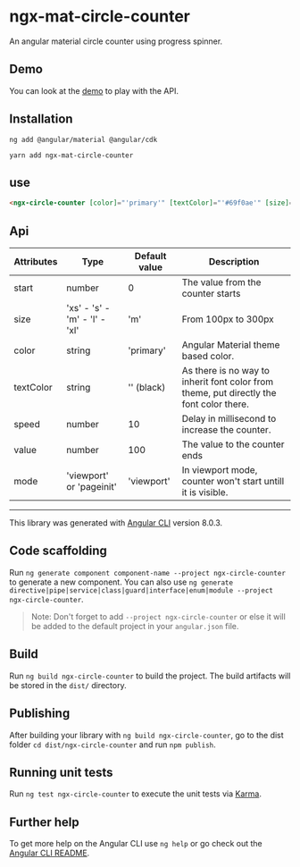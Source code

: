 # ngx-mat-circle-counter

An angular material circle counter using progress spinner.

## Demo

You can look at the [demo](https://fbaldo31.github.io/ngx-mat-circle-counter/) to play with the API.

## Installation

`ng add @angular/material @angular/cdk`

`yarn add ngx-mat-circle-counter`

## use

```html
<ngx-circle-counter [color]="'primary'" [textColor]="'#69f0ae'" [size]="'xs'"></ngx-circle-counter>
```

## Api

Attributes|Type|Default value|Description
----------|----|-------------|-----------
start|number|0|The value from the counter starts|
size|'xs' - 's' - 'm' - 'l' - 'xl'|'m'|From 100px to 300px
color|string|'primary'|Angular Material theme based color.
textColor|string|'' (black)|As there is no way to inherit font color from theme, put directly the font color there.
speed|number|10|Delay in millisecond to increase the counter.
value|number|100|The value to the counter ends|
mode|'viewport' or 'pageinit'|'viewport'|In viewport mode, counter won't start untill it is visible.

------------------------------------------------

This library was generated with [Angular CLI](https://github.com/angular/angular-cli) version 8.0.3.

## Code scaffolding

Run `ng generate component component-name --project ngx-circle-counter` to generate a new component. You can also use `ng generate directive|pipe|service|class|guard|interface|enum|module --project ngx-circle-counter`.
> Note: Don't forget to add `--project ngx-circle-counter` or else it will be added to the default project in your `angular.json` file. 

## Build

Run `ng build ngx-circle-counter` to build the project. The build artifacts will be stored in the `dist/` directory.

## Publishing

After building your library with `ng build ngx-circle-counter`, go to the dist folder `cd dist/ngx-circle-counter` and run `npm publish`.

## Running unit tests

Run `ng test ngx-circle-counter` to execute the unit tests via [Karma](https://karma-runner.github.io).

## Further help

To get more help on the Angular CLI use `ng help` or go check out the [Angular CLI README](https://github.com/angular/angular-cli/blob/master/README.md).
